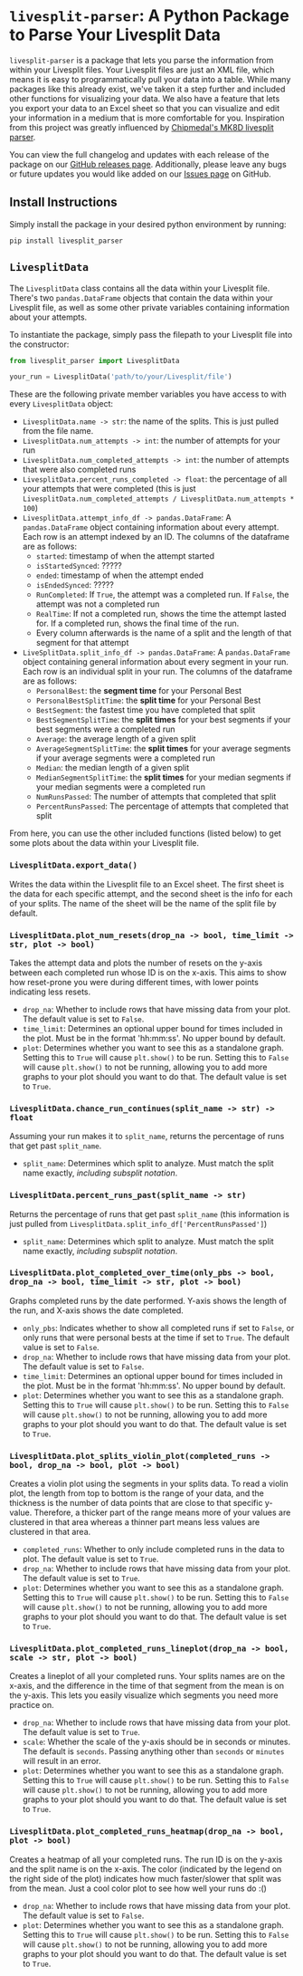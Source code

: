 # `livesplit-parser`: A Python Package to Parse Your Livesplit Data

`livesplit-parser` is a package that lets you parse the information from within your Livesplit files. Your Livesplit files are just an XML file, which means it is easy to programmatically pull your data into a table. While many packages like this already exist, we've taken it a step further and included other functions for visualizing your data. We also have a feature that lets you export your data to an Excel sheet so that you can visualize and edit your information in a medium that is more comfortable for you. Inspiration from this project was greatly influenced by [Chipmedal's MK8D livesplit parser](https://github.com/Chipdelmal/mk8dLivesplit).

You can view the full changelog and updates with each release of the package on our [GitHub releases page](https://github.com/TrevorBushnell/livesplit_parser/releases). Additionally, please leave any bugs or future updates you would like added on our [Issues page](https://github.com/TrevorBushnell/livesplit_parser/issues) on GitHub. 

## Install Instructions

Simply install the package in your desired python environment by running:

```
pip install livesplit_parser
```

## `LivesplitData`

The `LivesplitData` class contains all the data within your Livesplit file. There's two `pandas.DataFrame` objects that contain the data within your Livesplit file, as well as some other private variables containing information about your attempts. 

To instantiate the package, simply pass the filepath to your Livesplit file into the constructor:

```python
from livesplit_parser import LivesplitData

your_run = LivesplitData('path/to/your/Livesplit/file')
```

These are the following private member variables you have access to with every `LivesplitData` object:

* `LivesplitData.name -> str`: the name of the splits. This is just pulled from the file name.
* `LivesplitData.num_attempts -> int`: the number of attempts for your run
* `LivesplitData.num_completed_attempts -> int`: the number of attempts that were also completed runs
* `LivesplitData.percent_runs_completed -> float`: the percentage of all your attempts that were completed (this is just `LivesplitData.num_completed_attempts / LivesplitData.num_attempts * 100`)
* `LivesplitData.attempt_info_df -> pandas.DataFrame`: A `pandas.DataFrame` object containing information about every attempt. Each row is an attempt indexed by an ID. The columns of the dataframe are as follows:
  * `started`: timestamp of when the attempt started
  * `isStartedSynced`: ?????
  * `ended`: timestamp of when the attempt ended
  * `isEndedSynced`: ?????
  * `RunCompleted`: If `True`, the attempt was a completed run. If `False`, the attempt was not a completed run
  * `RealTime`: If not a completed run, shows the time the attempt lasted for. If a completed run, shows the final time of the run.
  * Every column afterwards is the name of a split and the length of that segment for that attempt
* `LiveSplitData.split_info_df -> pandas.DataFrame`: A `pandas.DataFrame` object containing general information about every segment in your run. Each row is an individual split in your run. The columns of the dataframe are as follows:
  * `PersonalBest`: the **segment time** for your Personal Best
  * `PersonalBestSplitTime`: the **split time** for your Personal Best
  * `BestSegment`: the fastest time you have completed that split
  * `BestSegmentSplitTime`: the **split times** for your best segments if your best segments were a completed run
  * `Average`: the average length of a given split
  * `AverageSegmentSplitTime`: the **split times** for your average segments if your average segments were a completed run
  * `Median`: the median length of a given split
  * `MedianSegmentSplitTime`: the **split times** for your median segments if your median segments were a completed run
  * `NumRunsPassed`: The number of attempts that completed that split
  * `PercentRunsPassed`: The percentage of attempts that completed that split

From here, you can use the other included functions (listed below) to get some plots about the data within your Livesplit file.

### `LivesplitData.export_data()`

Writes the data within the Livesplit file to an Excel sheet. The first sheet is the data for each specific attempt, and the second sheet is the info for each of your splits. The name of the sheet will be the name of the split file by default.

### `LivesplitData.plot_num_resets(drop_na -> bool, time_limit -> str, plot -> bool)`

Takes the attempt data and plots the number of resets on the y-axis between each completed run whose ID is on the x-axis. This aims to show how reset-prone you were during different times, with lower points indicating less resets.

* `drop_na`: Whether to include rows that have missing data from your plot. The default value is set to `False`.
* `time_limit`: Determines an optional upper bound for times included in the plot. Must be in the format 'hh:mm:ss'. No upper bound by default.
* `plot`: Determines whether you want to see this as a standalone graph. Setting this to `True` will cause `plt.show()` to be run. Setting this to `False` will cause `plt.show()` to not be running, allowing you to add more graphs to your plot should you want to do that. The default value is set to `True`.

### `LivesplitData.chance_run_continues(split_name -> str) -> float`

Assuming your run makes it to `split_name`, returns the percentage of runs that get past `split_name`.

* `split_name`: Determines which split to analyze. Must match the split name exactly, *including subsplit notation*.

### `LivesplitData.percent_runs_past(split_name -> str)`

Returns the percentage of runs that get past `split_name` (this information is just pulled from `LivesplitData.split_info_df['PercentRunsPassed']`)

* `split_name`: Determines which split to analyze. Must match the split name exactly, *including subsplit notation*.

### `LivesplitData.plot_completed_over_time(only_pbs -> bool, drop_na -> bool, time_limit -> str, plot -> bool)`

Graphs completed runs by the date performed. Y-axis shows the length of the run, and X-axis shows the date completed. 

* `only_pbs`: Indicates whether to show all completed runs if set to `False`, or only runs that were personal bests at the time if set to `True`. The default value is set to `False`.
* `drop_na`: Whether to include rows that have missing data from your plot. The default value is set to `False`.
* `time_limit`: Determines an optional upper bound for times included in the plot. Must be in the format 'hh:mm:ss'. No upper bound by default.
* `plot`: Determines whether you want to see this as a standalone graph. Setting this to `True` will cause `plt.show()` to be run. Setting this to `False` will cause `plt.show()` to not be running, allowing you to add more graphs to your plot should you want to do that. The default value is set to `True`.

### `LivesplitData.plot_splits_violin_plot(completed_runs -> bool, drop_na -> bool, plot -> bool)`

Creates a violin plot using the segments in your splits data. To read a violin plot, the length from top to bottom is the range of your data, and the thickness is the number of data points that are close to that specific y-value. Therefore, a thicker part of the range means more of your values are clustered in that area whereas a thinner part means less values are clustered in that area.

* `completed_runs`: Whether to only include completed runs in the data to plot. The default value is set to `True`.
* `drop_na`: Whether to include rows that have missing data from your plot. The default value is set to `True`.
* `plot`: Determines whether you want to see this as a standalone graph. Setting this to `True` will cause `plt.show()` to be run. Setting this to `False` will cause `plt.show()` to not be running, allowing you to add more graphs to your plot should you want to do that. The default value is set to `True`.


### `LivesplitData.plot_completed_runs_lineplot(drop_na -> bool, scale -> str, plot -> bool)`

Creates a lineplot of all your completed runs. Your splits names are on the x-axis, and the difference in the time of that segment from the mean is on the y-axis. This lets you easily visualize which segments you need more practice on.

* `drop_na`: Whether to include rows that have missing data from your plot. The default value is set to `True`.
* `scale`: Whether the scale of the y-axis should be in seconds or minutes. The default is `seconds`. Passing anything other than `seconds` or `minutes` will result in an error. 
* `plot`: Determines whether you want to see this as a standalone graph. Setting this to `True` will cause `plt.show()` to be run. Setting this to `False` will cause `plt.show()` to not be running, allowing you to add more graphs to your plot should you want to do that. The default value is set to `True`.


### `LivesplitData.plot_completed_runs_heatmap(drop_na -> bool, plot -> bool)`

Creates a heatmap of all your completed runs. The run ID is on the y-axis and the split name is on the x-axis. The color (indicated by the legend on the right side of the plot) indicates how much faster/slower that split was from the mean. Just a cool color plot to see how well your runs do :()

* `drop_na`: Whether to include rows that have missing data from your plot. The default value is set to `False`.
* `plot`: Determines whether you want to see this as a standalone graph. Setting this to `True` will cause `plt.show()` to be run. Setting this to `False` will cause `plt.show()` to not be running, allowing you to add more graphs to your plot should you want to do that. The default value is set to `True`.